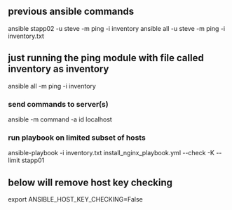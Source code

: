 ## previous ansible commands
ansible stapp02 -u steve -m ping -i inventory
ansible all -u steve -m ping -i inventory.txt

## just running the ping module with file called inventory as inventory
ansible all -m ping -i inventory

### send commands to server(s)
ansible -m command -a id localhost

### run playbook on limited subset of hosts
ansible-playbook -i inventory.txt  install_nginx_playbook.yml --check -K --limit stapp01
## below will remove host key checking
export ANSIBLE_HOST_KEY_CHECKING=False
